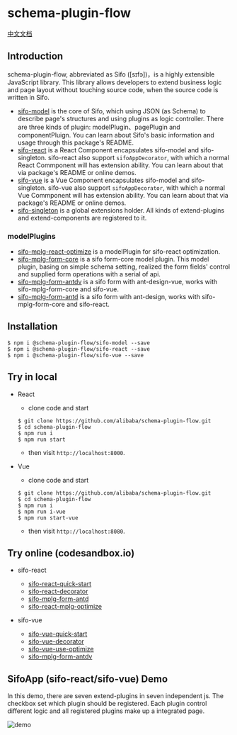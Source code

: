 # schema-plugin-flow 
[中文文档](./README-zh_CN.md)
## Introduction
schema-plugin-flow, abbreviated as Sifo ([sɪfɔ])，is a highly extensible JavaScript library. This library allows developers to extend business logic and page layout without touching source code, when the source code is written in Sifo.

* [sifo-model](./packages/sifo-model) is the core of Sifo, which using JSON (as Schema) to describe page's structures and using plugins as logic controller. There are three kinds of plugin: modelPlugin、pagePlugin and componentPluign. You can learn about Sifo's basic information and usage through this package's README.
* [sifo-react](./packages/sifo-react) is a React Component encapsulates sifo-model and sifo-singleton. sifo-react also support `sifoAppDecorator`, with which a normal React Commponent will has extension ability. You can learn about that via package's README or online demos.
* [sifo-vue](./packages/sifo-vue) is a Vue Component encapsulates sifo-model and sifo-singleton. sifo-vue also support `sifoAppDecorator`, with which a normal Vue Commponent will has extension ability. You can learn about that via package's README or online demos.
* [sifo-singleton](./packages/sifo-singleton) is a global extensions holder. All kinds of extend-plugins and extend-components are registered to it.

### modelPlugins
* [sifo-mplg-react-optimize](./packages/sifo-mplg-react-optimize) is a modelPlugin for sifo-react optimization.
* [sifo-mplg-form-core](./packages/sifo-mplg-form-core) is a sifo form-core model plugin. This model plugin, basing on simple schema setting, realized the form fields' control and supplied form operations with a serial of api.
* [sifo-mplg-form-antdv](./packages/sifo-mplg-form-antdv) is a sifo form with ant-design-vue, works with sifo-mplg-form-core and sifo-vue.
* [sifo-mplg-form-antd](./packages/sifo-mplg-form-antd) is a sifo form with ant-design, works with sifo-mplg-form-core and sifo-react.

## Installation

```shell
$ npm i @schema-plugin-flow/sifo-model --save
$ npm i @schema-plugin-flow/sifo-react --save
$ npm i @schema-plugin-flow/sifo-vue --save
```

## Try in local
* React
  *  clone code and start
  ```shell
  $ git clone https://github.com/alibaba/schema-plugin-flow.git
  $ cd schema-plugin-flow
  $ npm run i
  $ npm run start
  ```
  *  then visit `http://localhost:8000`.

* Vue
  *  clone code and start
  ```shell
  $ git clone https://github.com/alibaba/schema-plugin-flow.git
  $ cd schema-plugin-flow
  $ npm run i
  $ npm run i-vue
  $ npm run start-vue
  ```
  *  then visit `http://localhost:8080`.

## Try online (codesandbox.io)
* sifo-react
  * [sifo-react-quick-start](https://codesandbox.io/s/sifo-react-quick-start-lhmyu)    
  * [sifo-react-decorator](https://codesandbox.io/s/sifo-react-test-decorator-sef79)    
  * [sifo-mplg-form-antd](https://codesandbox.io/s/sifo-react-form-antd-o0hoq)     
  * [sifo-react-mplg-optimize](https://codesandbox.io/s/sifo-react-mplg-optimize-sfmts)    

* sifo-vue
  * [sifo-vue-quick-start](https://codesandbox.io/s/sifo-vue-quick-start-7668x)    
  * [sifo-vue-decorator](https://codesandbox.io/s/sifo-vue-test-decorator-4b9j4)    
  * [sifo-vue-use-optimize](https://codesandbox.io/s/sifo-vue-use-optimize-4n6nz)    
  * [sifo-mplg-form-antdv](https://codesandbox.io/s/sifo-vue-form-antdv-q4yc4)    


## SifoApp (sifo-react/sifo-vue) Demo
In this demo, there are seven extend-plugins in seven independent js. The checkbox set which plugin should be registered. Each plugin control different logic and all registered plugins make up a integrated page.    

  ![demo](https://img.alicdn.com/tfs/TB1HOQYe6MZ7e4jSZFOXXX7epXa-1264-698.gif)